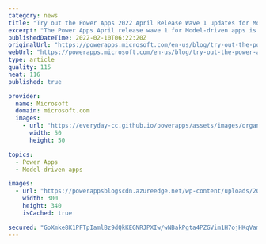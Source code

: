 ```yaml
---
category: news
title: "Try out the Power Apps 2022 April Release Wave 1 updates for Model-driven apps!"
excerpt: "The Power Apps April release wave 1 for Model-driven apps is now available for you to take advantage of. In this release wave you can take advantage of cohesive and modern experiences while collaborating with team members in Power Apps."
publishedDateTime: 2022-02-10T06:22:20Z
originalUrl: "https://powerapps.microsoft.com/en-us/blog/try-out-the-power-apps-2022-april-release-wave-1-updates-for-model-driven-apps/"
webUrl: "https://powerapps.microsoft.com/en-us/blog/try-out-the-power-apps-2022-april-release-wave-1-updates-for-model-driven-apps/"
type: article
quality: 115
heat: 116
published: true

provider:
  name: Microsoft
  domain: microsoft.com
  images:
    - url: "https://everyday-cc.github.io/powerapps/assets/images/organizations/microsoft.com-50x50.jpg"
      width: 50
      height: 50

topics:
  - Power Apps
  - Model-driven apps

images:
  - url: "https://powerappsblogscdn.azureedge.net/wp-content/uploads/2022/02/April22_Wave_Update_InApp_1.png"
    width: 300
    height: 340
    isCached: true

secured: "GoXmke8K1PFTpIamlBz9dQkKEGNRJPXIw/wNBakPgta4PZGVim1H7ojHKqVam8zoR1H4zrZ4VQOjTiEg4mlcUdXTIohwZxDa/3MH6hBRzo0q3y35vrVflLrW90XpdYUK1qJqD1SZkwGH3qGz2FFWXWtvt7mtRJFkm9Ebqwq6OkJpqjl9cUqCJTyBuVHRQoesTKzWdK7Oz+yLCWRhnrsuQMeevfAYeNRVMqyeL1KV9kLdxc9cJpEjjuy+IO0RY99qDIxEIW8vRmyvVq/eSq2k8pB8Qcic6QCozq7wi6tR+Vs1aHEtOKmYOsrqB6k/dw2EVq4pI98Z1p9sGTACKOw6u2P0KwmLH8kryyC5ckjE0kA=;xjJl/I8ZdMdvF8d4iUqLzw=="
---
```


